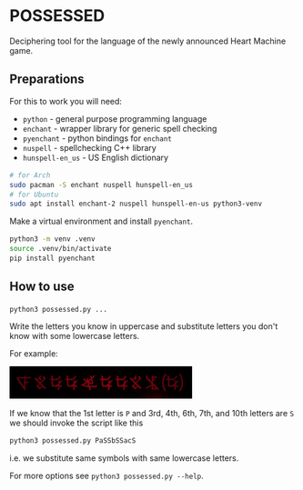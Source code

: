 # POSSESSED

Deciphering tool for the language of the newly announced Heart Machine game.

## Preparations

For this to work you will need:

- `python` - general purpose programming language
- `enchant` - wrapper library for generic spell checking
- `pyenchant` - python bindings for `enchant`
- `nuspell` - spellchecking C++ library
- `hunspell-en_us` - US English dictionary

```sh
# for Arch
sudo pacman -S enchant nuspell hunspell-en_us
# for Ubuntu
sudo apt install enchant-2 nuspell hunspell-en-us python3-venv
```

Make a virtual environment and install `pyenchant`.

```sh
python3 -m venv .venv
source .venv/bin/activate
pip install pyenchant
```

## How to use

`python3 possessed.py ...`

Write the letters you know in uppercase and substitute letters you don't know
with some lowercase letters.

For example:

![Cipher](/.github/possessors.png)

If we know that the 1st letter is `P` and 3rd, 4th, 6th, 7th, and 10th letters
are `S` we should invoke the script like this

```sh
python3 possessed.py PaSSbSSacS
```

i.e. we substitute same symbols with same lowercase letters.

For more options see `python3 possessed.py --help`.
